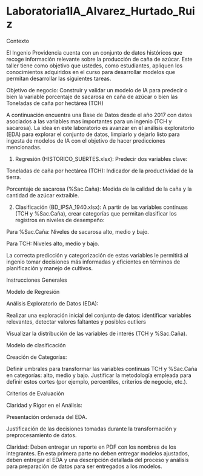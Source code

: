 # Laboratoria1IA_Alvarez_Hurtado_Ruiz

Contexto 

El Ingenio Providencia cuenta con un conjunto de datos históricos que recoge información relevante sobre la producción de caña de azúcar. Este taller tiene como objetivo que ustedes, como estudiantes, apliquen los conocimientos adquiridos en el curso para desarrollar modelos que permitan desarrollar las siguientes tareas.

Objetivo de negocio: Construir y validar un modelo de IA para predecir o bien la variable porcentaje de sacarosa en caña de azúcar o bien las  Toneladas de caña por hectárea (TCH)

A continuación encuentra una Base de Datos desde el año 2017 con datos asociados a las variables mas importantes para un ingenio (TCH y sacarosa). La idea en este laboratorio es avanzar en el análisis exploratorio (EDA) para explorar el conjunto de datos, limpiarlo y dejarlo listo para ingesta de  modelos de IA con el objetivo de  hacer predicciones mencionadas.
 

1. Regresión (HISTORICO_SUERTES.xlsx): Predecir dos variables clave:

Toneladas de caña por hectárea (TCH): Indicador de la productividad de la tierra.

Porcentaje de sacarosa (%Sac.Caña): Medida de la calidad de la caña y la cantidad de azúcar extraíble.

 

2. Clasificación (BD_IPSA_1940.xlsx): A partir de las variables continuas (TCH y %Sac.Caña), crear categorías que permitan clasificar los registros en niveles de desempeño:

Para %Sac.Caña: Niveles de sacarosa alto, medio y bajo.

Para TCH: Niveles alto, medio y bajo.

La correcta predicción y categorización de estas variables le permitirá al ingenio tomar decisiones más informadas y eficientes en términos de planificación y manejo de cultivos.

Instrucciones Generales

Modelo de Regresión

Análisis Exploratorio de Datos (EDA):

Realizar una exploración inicial del conjunto de datos: identificar variables relevantes, detectar valores faltantes y posibles outliers

Visualizar la distribución de las variables de interés (TCH y %Sac.Caña).

 

Modelo de clasificación

Creación de Categorías:

Definir umbrales para transformar las variables continuas TCH y %Sac.Caña en categorías: alto, medio y bajo. Justificar la metodología empleada para definir estos cortes (por ejemplo, percentiles, criterios de negocio, etc.).




Criterios de Evaluación

Claridad y Rigor en el Análisis:

Presentación ordenada del EDA.

Justificación de las decisiones tomadas durante la transformación y preprocesamiento de datos.


Claridad: Deben entregar un reporte en PDF con los nombres de los integrantes. En esta primera parte no deben entregar modelos ajustados, deben entregar el EDA y una descripción detallada del proceso y análisis para preparación de datos para ser entregados a los modelos. 
